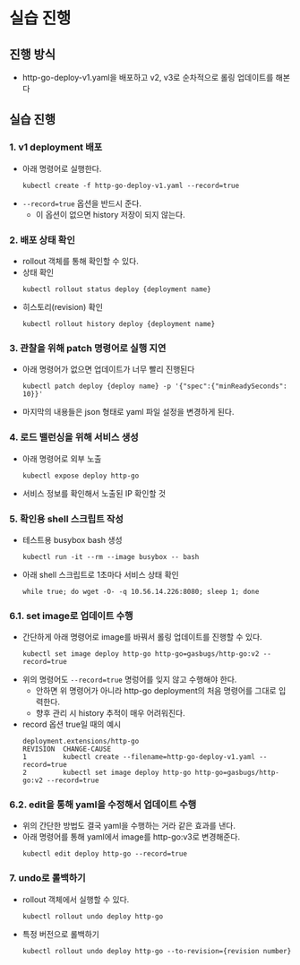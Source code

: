 # 실습 진행
## 진행 방식
- http-go-deploy-v1.yaml을 배포하고 v2, v3로 순차적으로 롤링 업데이트를 해본다

## 실습 진행
### 1. v1 deployment 배포
- 아래 명령어로 실행한다.
    ```shell
    kubectl create -f http-go-deploy-v1.yaml --record=true
    ```
- `--record=true` 옵션을 반드시 준다.
    - 이 옵션이 없으면 history 저장이 되지 않는다.

### 2. 배포 상태 확인
- rollout 객체를 통해 확인할 수 있다.
- 상태 확인
    ```shell
    kubectl rollout status deploy {deployment name}
    ```
- 히스토리(revision) 확인
    ```shell
    kubectl rollout history deploy {deployment name}
    ```

### 3. 관찰을 위해 patch 명령어로 실행 지연
- 아래 명령어가 없으면 업데이트가 너무 빨리 진행된다
    ```shell
    kubectl patch deploy {deploy name} -p '{"spec":{"minReadySeconds": 10}}'
    ```
- 마지막의 내용들은 json 형태로 yaml 파일 설정을 변경하게 된다.

### 4. 로드 밸런싱을 위해 서비스 생성
- 아래 명령어로 외부 노출
    ```shell
    kubectl expose deploy http-go
    ```
- 서비스 정보를 확인해서 노출된 IP 확인할 것

### 5. 확인용 shell 스크립트 작성
- 테스트용 busybox bash 생성
    ```shell
    kubectl run -it --rm --image busybox -- bash
    ```
- 아래 shell 스크립트로 1초마다 서비스 상태 확인
    ```shell
    while true; do wget -O- -q 10.56.14.226:8080; sleep 1; done
    ```

### 6.1. set image로 업데이트 수행
- 간단하게 아래 명령어로 image를 바꿔서 롤링 업데이트를 진행할 수 있다.
    ```shell
    kubectl set image deploy http-go http-go=gasbugs/http-go:v2 --record=true
    ```
- 위의 명령어도 `--record=true` 명렁어를 잊지 않고 수행해야 한다.
    - 안하면 위 명령어가 아니라 http-go deployment의 처음 명령어를 그대로 입력한다.
    - 향후 관리 시 history 추적이 매우 어려워진다.
- record 옵션 true일 때의 예시
    ```shell
    deployment.extensions/http-go 
    REVISION  CHANGE-CAUSE
    1         kubectl create --filename=http-go-deploy-v1.yaml --record=true
    2         kubectl set image deploy http-go http-go=gasbugs/http-go:v2 --record=true
    ```

### 6.2. edit을 통해 yaml을 수정해서 업데이트 수행
- 위의 간단한 방법도 결국 yaml을 수행하는 거라 같은 효과를 낸다.
- 아래 명령어를 통해 yaml에서 image를 http-go:v3로 변경해준다.
    ```shell
    kubectl edit deploy http-go --record=true
    ```

### 7. undo로 롤백하기
- rollout 객체에서 실행할 수 있다.
    ```shell
    kubectl rollout undo deploy http-go
    ```
- 특정 버전으로 롤백하기
    ```shell
    kubectl rollout undo deploy http-go --to-revision={revision number}
    ```
